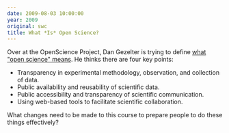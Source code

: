 ```yaml
---
date: 2009-08-03 10:00:00
year: 2009
original: swc
title: What *Is* Open Science?
---
```

<p>Over at the OpenScience Project, Dan Gezelter is trying to define <a href="http://www.openscience.org/blog/?p=269">what "open science" means</a>. He thinks there are four key points:</p>
<ul>
<li>Transparency in experimental methodology, observation, and collection of data.</li>
<li>Public availability and reusability of scientific data.</li>
<li>Public accessibility and transparency of scientific communication.</li>
<li>Using web-based tools to facilitate scientific collaboration.</li>
</ul>
<p>What changes need to be made to this course to prepare people to do these things effectively?</p>
